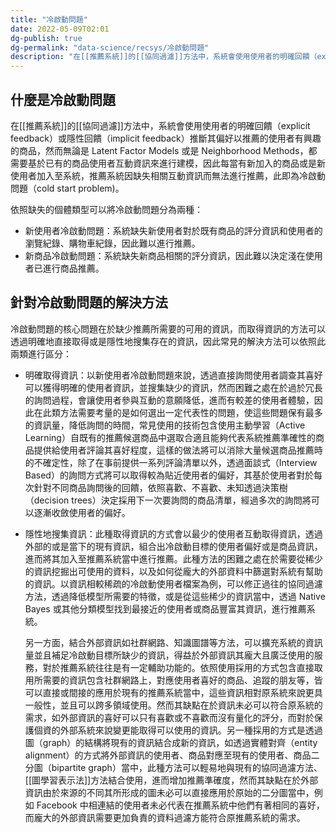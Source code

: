 ```yaml
---
title: "冷啟動問題"
date: 2022-05-09T02:01
dg-publish: true
dg-permalink: "data-science/recsys/冷啟動問題"
description: "在[[推薦系統]]的[[協同過濾]]方法中，系統會使用使用者的明確回饋（explicit feedback）或隱性回饋（implicit feedback）推斷其偏好以推薦的使用者有興趣的商品，然而無論是 Latent Factor Models 或是 Neighborhood Methods，都需要基於已有的商品使用者互動資訊來進行建模，因此每當有新加入的商品或是新使用者加入至系統，推薦系統因缺失相關互動資訊而無法進行推薦，此即為冷啟動問題（cold start problem)..."
---
```

## 什麼是冷啟動問題

在[[推薦系統]]的[[協同過濾]]方法中，系統會使用使用者的明確回饋（explicit feedback）或隱性回饋（implicit feedback）推斷其偏好以推薦的使用者有興趣的商品，然而無論是 Latent Factor Models 或是 Neighborhood Methods，都需要基於已有的商品使用者互動資訊來進行建模，因此每當有新加入的商品或是新使用者加入至系統，推薦系統因缺失相關互動資訊而無法進行推薦，此即為冷啟動問題（cold start problem)。

依照缺失的個體類型可以將冷啟動問題分為兩種：

- 新使用者冷啟動問題：系統缺失新使用者對於既有商品的評分資訊和使用者的瀏覽紀錄、購物車紀錄，因此難以進行推薦。
- 新商品冷啟動問題：系統缺失新商品相關的評分資訊，因此難以決定淺在使用者已進行商品推薦。

## 針對冷啟動問題的解決方法

冷啟動問題的核心問題在於缺少推薦所需要的可用的資訊，而取得資訊的方法可以透過明確地直接取得或是隱性地搜集存在的資訊，因此常見的解決方法可以依照此兩類進行區分：

- 明確取得資訊：以新使用者冷啟動問題來說，透過直接詢問使用者調查其喜好可以獲得明確的使用者資訊，並搜集缺少的資訊，然而困難之處在於過於冗長的詢問過程，會讓使用者參與互動的意願降低，進而有較差的使用者體驗，因此在此類方法需要考量的是如何選出一定代表性的問題，使這些問題保有最多的資訊量，降低詢問的時間，常見使用的技術包含使用主動學習（Active Learning）自既有的推薦候選商品中選取合適且能夠代表系統推薦準確性的商品提供給使用者評論其喜好程度，這樣的做法將可以消除大量候選商品推薦時的不確定性，除了在事前提供一系列評論清單以外，透過面談式（Interview Based）的詢問方式將可以取得較為貼近使用者的偏好，其基於使用者對於每次針對不同商品詢問後的回饋，依照喜歡、不喜歡、未知透過決策樹（decision trees）決定採用下一次要詢問的商品清單，經過多次的詢問將可以逐漸收斂使用者的偏好。

- 隱性地搜集資訊：此種取得資訊的方式會以最少的使用者互動取得資訊，透過外部的或是當下的現有資訊，組合出冷啟動目標的使用者偏好或是商品資訊，進而將其加入至推薦系統當中進行推薦。此種方法的困難之處在於需要從稀少的資訊挖掘出可使用的資料，以及如何從龐大的外部資料中篩選對系統有幫助的資訊。以資訊相較稀疏的冷啟動使用者檔案為例，可以修正過往的協同過濾方法，透過降低模型所需要的特徵，或是從這些稀少的資訊當中，透過 Native Bayes 或其他分類模型找到最接近的使用者或商品豐富其資訊，進行推薦系統。

    另一方面，結合外部資訊如社群網路、知識圖譜等方法，可以擴充系統的資訊量並且補足冷啟動目標所缺少的資訊，得益於外部資訊其龐大且廣泛使用的服務，對於推薦系統往往是有一定輔助功能的。依照使用採用的方式包含直接取用所需要的資訊包含社群網路上，對應使用者喜好的商品、追蹤的朋友等，皆可以直接或間接的應用於現有的推薦系統當中，這些資訊相對原系統來說更具一般性，並且可以跨多領域使用。然而其缺點在於資訊未必可以符合原系統的需求，如外部資訊的喜好可以只有喜歡或不喜歡而沒有量化的評分，而對於保護個資的外部系統來說變更能取得可以使用的資訊。另一種採用的方式是透過圖（graph）的結構將現有的資訊結合成新的資訊，如透過實體對齊（entity alignment）的方式將外部資訊的使用者、商品對應至現有的使用者、商品二分圖（bipartite graph）當中，此種方法可以輕易地與現有的協同過濾方法、[[圖學習表示法]]方法結合使用，進而增加推薦準確度，然而其缺點在於外部資訊由於來源的不同其所形成的圖未必可以直接應用於原始的二分圖當中，例如 Facebook 中相連結的使用者未必代表在推薦系統中他們有著相同的喜好，而龐大的外部資訊需要更加負責的資料過濾方能符合原推薦系統的需求。
